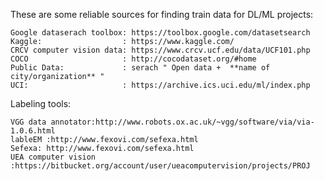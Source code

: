 These are some reliable sources for finding train data for DL/ML projects:

	Google dataserach toolbox: https://toolbox.google.com/datasetsearch  
	Kaggle:                  : https://www.kaggle.com/
	CRCV computer vision data: https://www.crcv.ucf.edu/data/UCF101.php
	COCO                     : http://cocodataset.org/#home
	Public Data:             : serach " Open data +  **name of city/organization** "
	UCI:                     : https://archive.ics.uci.edu/ml/index.php







Labeling tools:

	VGG data annotator:http://www.robots.ox.ac.uk/~vgg/software/via/via-1.0.6.html
	lableEM :http://www.fexovi.com/sefexa.html
	Sefexa: http://www.fexovi.com/sefexa.html
	UEA computer vision :https://bitbucket.org/account/user/ueacomputervision/projects/PROJ
